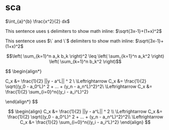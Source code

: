 # sca

$\int_{a}^{b} \frac{x^2}{2} dx$

This sentence uses `$` delimiters to show math inline:  $\sqrt{3x-1}+(1+x)^2$

This sentence uses $\` and \`$ delimiters to show math inline:  $`\sqrt{3x-1}+(1+x)^2`$

$$\left( \sum_{k=1}^n a_k b_k \right)^2 \leq \left( \sum_{k=1}^n a_k^2 \right) \left( \sum_{k=1}^n b_k^2 \right)$$


$$
\begin{align\*}

C_x &= \frac{1}{2} ||y - a^L|| ^ 2 \\
\Leftrightarrow C_x &= \frac{1}{2} \sqrt{(y_0 - a_0^L)^ 2 + ... + (y_n - a_n^L)^2}^2\\
\Leftrightarrow C_x &= \frac{1}{2} \sum_{i=0}^n{(y_i - a_i^L)^2}

\end{align\*}
$$

$$
\begin{align}
C_x &= \frac{1}{2} ||y - a^L|| ^ 2 \\
\Leftrightarrow C_x &= \frac{1}{2} \sqrt{(y_0 - a_0^L)^ 2 + ... + (y_n - a_n^L)^2}^2\\
\Leftrightarrow C_x &= \frac{1}{2} \sum_{i=0}^n{(y_i - a_i^L)^2}
\end{align}
$$
